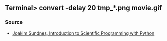 ## Terminal> convert -delay 20 tmp_*.png movie.gif

### Source

* [Joakim Sundnes, Introduction to Scientific Programming with Python](https://t.me/pycodecamp/832)
